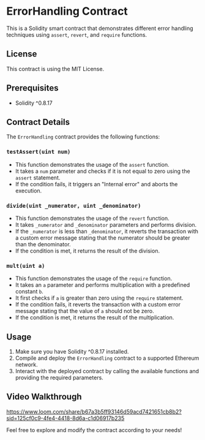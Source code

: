 # ErrorHandling Contract

This is a Solidity smart contract that demonstrates different error handling techniques using `assert`, `revert`, and `require` functions.

## License

This contract is using the MIT License.

## Prerequisites

- Solidity ^0.8.17

## Contract Details

The `ErrorHandling` contract provides the following functions:

### `testAssert(uint num)`

- This function demonstrates the usage of the `assert` function.
- It takes a `num` parameter and checks if it is not equal to zero using the `assert` statement.
- If the condition fails, it triggers an "Internal error" and aborts the execution.

### `divide(uint _numerator, uint _denominator)`

- This function demonstrates the usage of the `revert` function.
- It takes `_numerator` and `_denominator` parameters and performs division.
- If the `_numerator` is less than `_denominator`, it reverts the transaction with a custom error message stating that the numerator should be greater than the denominator.
- If the condition is met, it returns the result of the division.

### `mult(uint a)`

- This function demonstrates the usage of the `require` function.
- It takes an `a` parameter and performs multiplication with a predefined constant `b`.
- It first checks if `a` is greater than zero using the `require` statement.
- If the condition fails, it reverts the transaction with a custom error message stating that the value of `a` should not be zero.
- If the condition is met, it returns the result of the multiplication.

## Usage

1. Make sure you have Solidity ^0.8.17 installed.
2. Compile and deploy the `ErrorHandling` contract to a supported Ethereum network.
3. Interact with the deployed contract by calling the available functions and providing the required parameters.

## Video Walkthrough

https://www.loom.com/share/b67a3b5ff93146d59acd7421651cb8b2?sid=125cf0c9-4fe4-4418-8d6a-c1d06917b235


Feel free to explore and modify the contract according to your needs!
